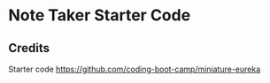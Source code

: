 # Note Taker Starter Code






## Credits
Starter code https://github.com/coding-boot-camp/miniature-eureka